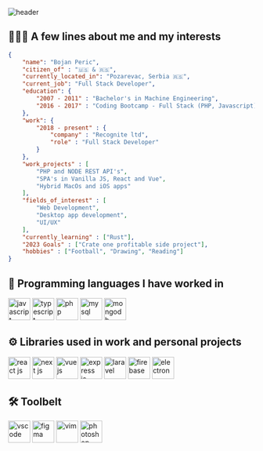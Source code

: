 ![header](https://capsule-render.vercel.app/api?type=waving&color=0:48BB78,100:3182CE&height=150&section=header&text=Bojan%20Peric&fontColor=cfcfcf&fontSize=40&fontAlignY=20&desc=Full%20Stack%20Web%20Developer&descAlignY=40)

## 🧑🏻‍💻 A few lines about me and my interests

```json
{
    "name": "Bojan Peric",
    "citizen_of" : "🇺🇸 & 🇷🇸",
    "currently_located_in": "Pozarevac, Serbia 🇷🇸",
    "current_job": "Full Stack Developer",
    "education": {
        "2007 - 2011" : "Bachelor's in Machine Engineering",
        "2016 - 2017" : "Coding Bootcamp - Full Stack (PHP, Javascript)"
    },
    "work": {
        "2018 - present" : {
            "company" : "Recognite ltd",
            "role" : "Full Stack Developer"
        }
    },
    "work_projects" : [
        "PHP and NODE REST API's",
        "SPA's in Vanilla JS, React and Vue",
        "Hybrid MacOs and iOS apps"
    ],
    "fields_of_interest" : [
        "Web Development",
        "Desktop app development",
        "UI/UX"
    ],
    "currently_learning" : ["Rust"],
    "2023 Goals" : ["Crate one profitable side project"],
    "hobbies" : ["Football", "Drawing", "Reading"]
}
```

## 🚀 Programming languages I have worked in
<p align="left">    
    <img src="https://cdn.jsdelivr.net/gh/devicons/devicon/icons/javascript/javascript-original.svg" alt="javascript" width="45" height="45"/>
    <img src="https://cdn.jsdelivr.net/gh/devicons/devicon/icons/typescript/typescript-original.svg" alt="typescript" width="45" height="45"/>
    <img src="https://cdn.jsdelivr.net/gh/devicons/devicon/icons/php/php-original.svg" alt="php" width="45" height="45" />     
    <img src="https://cdn.jsdelivr.net/gh/devicons/devicon/icons/mysql/mysql-original-wordmark.svg" alt="mysql" width="45" height="45"/>
    <img src="https://cdn.jsdelivr.net/gh/devicons/devicon/icons/mongodb/mongodb-original-wordmark.svg" alt="mongodb" width="45" height="45"/>          
</p>

## ⚙️ Libraries used in work and personal projects
<p align="left">        
    <img src="https://cdn.jsdelivr.net/gh/devicons/devicon/icons/react/react-original.svg" alt="react js" width="45" height="45"/>
    <img src="https://cdn.jsdelivr.net/gh/devicons/devicon/icons/nextjs/nextjs-original-wordmark.svg" alt="next js" width="45" height="45"/>
    <img src="https://cdn.jsdelivr.net/gh/devicons/devicon/icons/vuejs/vuejs-original.svg" alt="vue js" width="45" height="45"/>
    <img src="https://cdn.jsdelivr.net/gh/devicons/devicon/icons/express/express-original.svg" alt="express js" width="45" height="45"/>         
    <img src="https://cdn.jsdelivr.net/gh/devicons/devicon/icons/laravel/laravel-plain.svg" alt="laravel" width="45" height="45"/>
    <img src="https://cdn.jsdelivr.net/gh/devicons/devicon/icons/firebase/firebase-plain-wordmark.svg" alt="firebase" width="45" height="45"/>
    <img src="https://cdn.jsdelivr.net/gh/devicons/devicon/icons/electron/electron-original.svg" alt="electron" width="45" height="45"/>
          
          
</p>

## 🛠️ Toolbelt
<p align="left">
    <img src="https://cdn.jsdelivr.net/gh/devicons/devicon/icons/vscode/vscode-original.svg" alt="vscode" width="45" height="45"/>
    <img src="https://cdn.jsdelivr.net/gh/devicons/devicon/icons/figma/figma-original.svg" alt="figma" width="45" height="45"/>
    <img src="https://cdn.jsdelivr.net/gh/devicons/devicon/icons/vim/vim-original.svg" alt="vim" width="45" height="45"/>
    <img src="https://cdn.jsdelivr.net/gh/devicons/devicon/icons/photoshop/photoshop-plain.svg" alt="photoshop" width="45" height="45"/>
          
    
</p>
